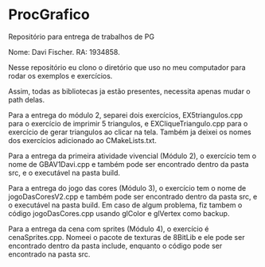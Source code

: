 # ProcGrafico
Repositório para entrega de trabalhos de PG

Nome: Davi Fischer. RA: 1934858.

Nesse repositório eu clono o diretório que uso no meu computador para rodar os exemplos e exercícios.

Assim, todas as bibliotecas ja estão presentes, necessita apenas mudar o path delas.

Para a entrega do módulo 2, separei dois exercícios, EX5triangulos.cpp para o exercício de imprimir 5 triangulos, e EXCliqueTriangulo.cpp para o exercício de gerar triangulos ao clicar na tela.
Também ja deixei os nomes dos exercícios adicionado ao CMakeLists.txt.

Para a entrega da primeira atividade vivencial (Módulo 2), o exercício tem o nome de GBAV1Davi.cpp e também pode ser encontrado dentro da pasta src, e o executável na pasta build.

Para a entrega do jogo das cores (Módulo 3), o exercício tem o nome de jogoDasCoresV2.cpp e também pode ser encontrado dentro da pasta src, e o executável na pasta build. Em caso de algum problema, fiz tambem o código jogoDasCores.cpp usando glColor e glVertex como backup.

Para a entrega da cena com sprites (Módulo 4), o exercício é cenaSprites.cpp. Nomeei o pacote de texturas de 8BitLib e ele pode ser encontrado dentro da pasta include, enquanto o código pode ser encontrado na pasta src.